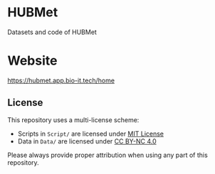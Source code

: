 # HUBMet
Datasets and code of HUBMet

# Website

https://hubmet.app.bio-it.tech/home

## License

This repository uses a multi-license scheme:

- Scripts in `Script/` are licensed under [MIT License](Script/LICENSE)
- Data in `Data/` are licensed under [CC BY-NC 4.0](Data/LICENSE)

Please always provide proper attribution when using any part of this repository.
